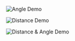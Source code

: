 ![Angle Demo](iamges/angle-demo-01.png)

![Distance Demo](iamges/distance-demo-01.png)

![Distance & Angle Demo](iamges/distance-and-angle-demo-01.png)